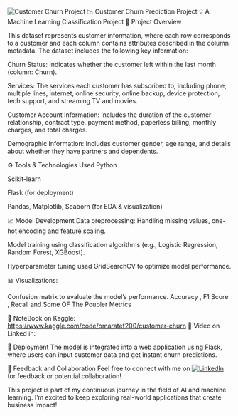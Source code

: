 ![Customer Churn Project](https://spotonwifi.com/wp-content/uploads/2020/02/customer-churn-1024x662-1.jpg)
📉 Customer Churn Prediction Project
💡 A Machine Learning Classification Project
📁 Project Overview

This dataset represents customer information, where each row corresponds to a customer and each column contains attributes described in the column metadata. The dataset includes the following key information:

Churn Status: Indicates whether the customer left within the last month (column: Churn).

Services: The services each customer has subscribed to, including phone, multiple lines, internet, online security, online backup, device protection, tech support, and streaming TV and movies.

Customer Account Information: Includes the duration of the customer relationship, contract type, payment method, paperless billing, monthly charges, and total charges.

Demographic Information: Includes customer gender, age range, and details about whether they have partners and dependents.

⚙️ Tools & Technologies Used
Python

Scikit-learn

Flask (for deployment)

Pandas, Matplotlib, Seaborn (for EDA & visualization)

📈 Model Development
Data preprocessing: Handling missing values, one-hot encoding and feature scaling.

Model training using classification algorithms (e.g., Logistic Regression, Random Forest, XGBoost).

Hyperparameter tuning used GridSearchCV to optimize model performance.


📊 Visualizations:

Confusion matrix to evaluate the model’s performance.
Accuracy , F1 Score , Recall and Some OF The Poupler Metrics 

🔗 NoteBook on Kaggle: https://www.kaggle.com/code/omaratef200/customer-churn
🔗 Video on Linked in: 

🚀 Deployment
The model is integrated into a web application using Flask, where users can input customer data and get instant churn predictions.

💬 Feedback and Collaboration
Feel free to connect with me on [![LinkedIn](https://img.shields.io/badge/LinkedIn-Connect-blue?logo=linkedin)](https://www.linkedin.com/in/o2204)
 for feedback or potential collaboration!

 This project is part of my continuous journey in the field of AI and machine learning. I’m excited to keep exploring real-world applications that create business impact!
